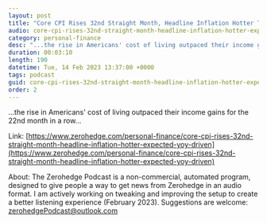 ```yaml
---
layout: post
title: "Core CPI Rises 32nd Straight Month, Headline Inflation Hotter Than Expected YoY Driven By Lagging Shelter"
audio: core-cpi-rises-32nd-straight-month-headline-inflation-hotter-expected-yoy-driven-0
category: personal-finance
desc: "...the rise in Americans' cost of living outpaced their income gains for the 22nd month in a row..."
duration: 00:03:10
length: 190
datetime: Tue, 14 Feb 2023 13:37:00 +0000
tags: podcast
guid: core-cpi-rises-32nd-straight-month-headline-inflation-hotter-expected-yoy-driven-0
order: 2
---
```

...the rise in Americans' cost of living outpaced their income gains for the 22nd month in a row...

Link: [https://www.zerohedge.com/personal-finance/core-cpi-rises-32nd-straight-month-headline-inflation-hotter-expected-yoy-driven](https://www.zerohedge.com/personal-finance/core-cpi-rises-32nd-straight-month-headline-inflation-hotter-expected-yoy-driven)

About: The Zerohedge Podcast is a non-commercial, automated program, designed to give people a way to get news from Zerohedge in an audio format.  I am actively working on tweaking and improving the setup to create a better listening experience (February 2023).  Suggestions are welcome: [zerohedgePodcast@outlook.com](mailto:zerohedgePodcast@outlook.com)